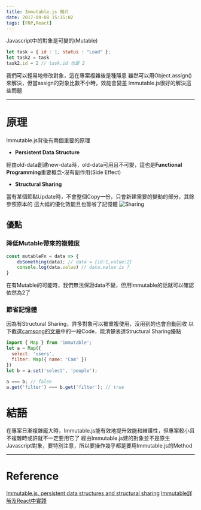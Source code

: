 ```yaml
---
title: Immutable.js 簡介
date: 2017-09-08 15:15:02
tags: [FRP,React]
---
```

Javascript中的對象是可變的(Mutable)

``` javascript
let task = { id : 1, status : "Load" };
let task2 = task
task2.id = 2 // task.id 也是 2
```

我們可以輕易地修改對象，這在專案複雜後是種隱患
雖然可以用Object.assign()來解決，但當assign的對象比數不小時，效能會變差
Immutable.js很好的解決這些問題
***

# 原理

Immutable.js背後有兩個重要的原理

* **Persistent Data Structure**

經由old-data創建new-data時，old-data可用且不可變，這也是**Functional Programming**重要概念-沒有副作用(Side Effect)

* **Structural Sharing**

當有某個節點Update時，不會整個Copy一份，只會新建需要的變動的部分，其餘參照原本的
這大幅的優化效能且也節省了記憶體
![Sharing](https://goo.gl/BdnHfB "取自「Immutable详解及React中实践」")

## 優點

### 降低Mutable帶來的複雜度

``` javascript
const mutableFn = data => {
    doSomething(data); // data = {id:1,value:2}
    console.log(data.value) // data.value is ?
}
```

在有Mutable的可能時，我們無法保證data不變，但用Immutable的話就可以確認依然為2了

### 節省記憶體

因為有Structural Sharing，許多對象可以被重複使用，沒用到的也會自動回收
以下截選[camsong的文章](https://github.com/camsong/blog/issues/3)中的一段Code，能清楚表達Structural Sharing優點

``` javascript
import { Map } from 'immutable';
let a = Map({
  select: 'users',
  filter: Map({ name: 'Cam' })
})
let b = a.set('select', 'people');

a === b; // false
a.get('filter') === b.get('filter'); // true
```

# 結語

在專案日漸複雜龐大時，Immutable.js能有效地提升效能和維護性，但專案較小且不複雜時或許就不一定要用它了
經由Immutable.js建的對象並不是原生Javascript對象，要特別注意，所以要操作幾乎都是要用Immutable.js的Method

***

# Reference

[Immutable.js, persistent data structures and structural sharing](https://medium.com/@dtinth/immutable-js-persistent-data-structures-and-structural-sharing-6d163fbd73d2)
[Immutable詳解及React中實踐](https://github.com/camsong/blog/issues/3)